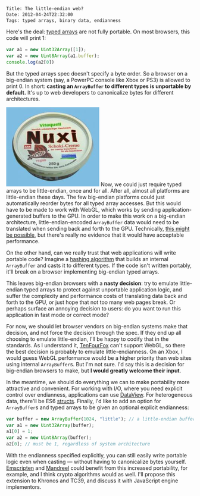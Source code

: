     Title: The little-endian web?
    Date: 2012-04-24T22:32:00
    Tags: typed arrays, binary data, endianness

Here's the deal: [typed arrays](http://www.khronos.org/registry/typedarray/specs/latest/) are not fully portable. On most browsers, this code will print 1:

```javascript
var a1 = new Uint32Array([1]);
var a2 = new Uint8Array(a1.buffer);
console.log(a2[0])
```

But the typed arrays spec doesn't specify a byte order. So a browser on a big-endian system (say, a PowerPC console like Xbox or PS3) is allowed to print 0. In short: <strong>casting an `ArrayBuffer` to different types is unportable by default.</strong> It's up to web developers to canonicalize bytes for different architectures.

<img class="right" src="/img/nuxi.jpg" /> Now, we could just require typed arrays to be little-endian, once and for all. After all, almost all platforms are little-endian these days. The few big-endian platforms could just automatically reorder bytes for all typed array accesses. But this would have to be made to work with WebGL, which works by sending application-generated buffers to the GPU. In order to make this work on a big-endian architecture, little-endian-encoded `ArrayBuffer` data would need to be translated when sending back and forth to the GPU. Technically, [this might be possible](http://lists.whatwg.org/htdig.cgi/whatwg-whatwg.org/2012-March/035236.html), but there's really no evidence that it would have acceptable performance.

On the other hand, can we really trust that web applications will write portable code? Imagine a [hashing algorithm](http://blog.faultylabs.com/files/md5.js) that builds an internal `ArrayBuffer` and casts it to different types. If the code isn't written portably, it'll break on a browser implementing big-endian typed arrays.

This leaves big-endian browsers with a **nasty decision**: try to emulate little-endian typed arrays to protect against unportable application logic, and suffer the complexity and performance costs of translating data back and forth to the GPU, or just hope that not too many web pages break. Or perhaps surface an annoying decision to users: do you want to run this application in fast mode or correct mode?

For now, we should let browser vendors on big-endian systems make that decision, and not force the decision through the spec. If they end up all choosing to emulate little-endian, I'll be happy to codify that in the standards. As I understand it, [TenFourFox](http://www.floodgap.com/software/tenfourfox/) can't support WebGL, so there the best decision is probably to emulate little-endianness. On an Xbox, I would guess WebGL performance would be a higher priority than web sites using internal `ArrayBuffer`s. But I'm not sure. I'd say this is a decision for big-endian browsers to make, but **I would greatly welcome their input**.

In the meantime, we should do everything we can to make portability more attractive and convenient. For working with I/O, where you need explicit control over endianness, applications can use [DataView](https://developer.mozilla.org/en/JavaScript_typed_arrays/DataView). For heterogeneous data, there'll be ES6 [structs](http://wiki.ecmascript.org/doku.php?id=harmony:binary_data). Finally, I'd like to add an option for `ArrayBuffer`s and typed arrays to be given an optional explicit endianness:

```javascript
var buffer = new ArrayBuffer(1024, "little"); // a little-endian buffer
var a1 = new Uint32Array(buffer);
a1[0] = 1;
var a2 = new Uint8Array(buffer);
a2[0]; // must be 1, regardless of system architecture
```

With the endianness specified explicitly, you can still easily write portable logic even when casting — without having to canonicalize bytes yourself. [Emscripten](https://github.com/kripken/emscripten) and [Mandreel](http://www.mandreel.com/) could benefit from this increased portability, for example, and I think crypto algorithms would as well. I'll propose this extension to Khronos and TC39, and discuss it with JavaScript engine implementors.
